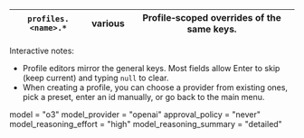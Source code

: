 | `profiles.<name>.*` | various | Profile‑scoped overrides of the same keys. |
| ------------------- | ------- | ------------------------------------------ |

Interactive notes:
- Profile editors mirror the general keys. Most fields allow Enter to skip (keep current) and typing `null` to clear.
- When creating a profile, you can choose a provider from existing ones, pick a preset, enter an id manually, or go back to the main menu.



model = "o3"
model_provider = "openai"
approval_policy = "never"
model_reasoning_effort = "high"
model_reasoning_summary = "detailed"


